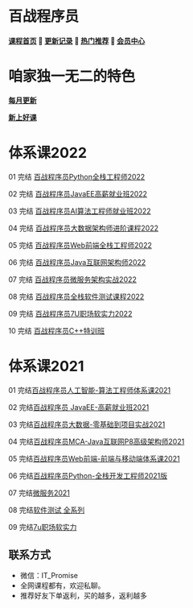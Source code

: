 # 百战程序员

#### [**课程首页**](../../README.md) 💖 [**更新记录**](./gxjl-2023.md) 💖 [**热门推荐**](./rmtj.md) 💖 [**会员中心**](./vip.md)

# 咱家独一无二的特色

[**每月更新**](https://www.itbaizhan.com/course/update)

[**新上好课**](https://www.itbaizhan.com/recommend.html)

# 体系课2022

01 完结 [百战程序员Python全栈工程师2022](https://www.itbaizhan.com/)

02 完结 [百战程序员JavaEE高薪就业班2022](https://www.itbaizhan.com/stages/id/4)

03 完结 [百战程序员AI算法工程师就业班2022](https://www.itbaizhan.com/stages/id/31)

04 完结 [百战程序员大数据架构师进阶课程2022](https://www.itbaizhan.com/stages/id/10)

05 完结 [百战程序员Web前端全栈工程师2022](https://www.itbaizhan.com/stages/id/16)

06 完结 [百战程序员Java互联网架构师2022](https://www.itbaizhan.com/stages/id/29)

07 完结 [百战程序员微服务架构实战2022](https://www.itbaizhan.com/stages/id/33)

08 完结 [百战程序员全栈软件测试课程2022](https://www.itbaizhan.com/stages/id/20)

09 完结 [百战程序员7U职场软实力2022](https://www.itbaizhan.com/stages/id/9)

10 完结 [百战程序员C++特训班](https://www.itbaizhan.com/stages/id/39)

# 体系课2021

01 完结[百战程序员人工智能-算法工程师体系课2021](http://www.itbaizhan.cn/course/ai)

02 完结[百战程序员 JavaEE-高薪就业班2021](https://www.itbaizhan.com/stages/id/4)

03 完结[百战程序员大数据-零基础到项目实战2021](http://www.itbaizhan.cn/course/ai)

04 完结[百战程序员MCA-Java互联网P8高级架构师2021](http://www.itbaizhan.cn/course/ai)

05 完结[百战程序员Web前端-前端与移动端体系课2021](https://www.itbaizhan.com/course/web)

06 完结[百战程序员Python-全栈开发工程师2021版](https://www.itbaizhan.com/course/python)

07 完结[微服务2021](https://www.itbaizhan.com/stages/id/33)

08 完结[软件测试 全系列](http://www.itbaizhan.cn/course/ai)

09 完结[7u职场软实力](http://www.itbaizhan.cn/course/ai)

## **联系方式**
-  微信：IT_Promise
-  全网课程都有，欢迎私聊。
-  推荐好友下单返利，买的越多，返利越多